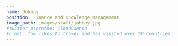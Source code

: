 ```yaml
---
name: Johnny
position: Finance and Knowledge Management
image_path: images/staff/johnny.jpg
#twitter_username: CloudCannon
#blurb: Tom likes to travel and has visited over 50 countries.
---
```

